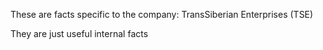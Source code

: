 These are facts specific to the company: TransSiberian Enterprises (TSE)

They are just useful internal facts
